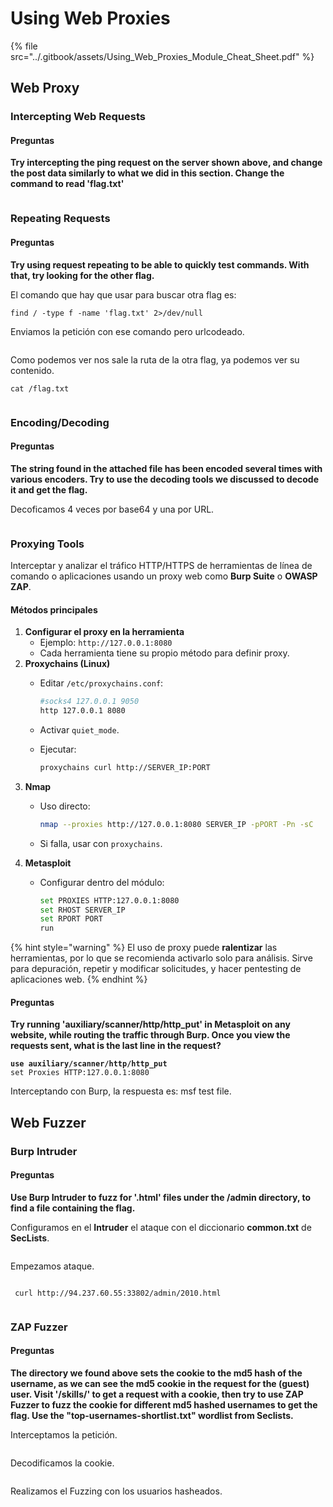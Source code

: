 # Using Web Proxies

{% file src="../.gitbook/assets/Using_Web_Proxies_Module_Cheat_Sheet.pdf" %}

## Web Proxy

### Intercepting Web Requests

#### Preguntas

**Try intercepting the ping request on the server shown above, and change the post data similarly to what we did in this section. Change the command to read 'flag.txt'**

<figure><img src="../.gitbook/assets/image (1680).png" alt=""><figcaption></figcaption></figure>

### Repeating Requests

#### Preguntas

**Try using request repeating to be able to quickly test commands. With that, try looking for the other flag.**

El comando que hay que usar para buscar otra flag es:

```
find / -type f -name 'flag.txt' 2>/dev/null
```

Enviamos la petición con ese comando pero urlcodeado.

<figure><img src="../.gitbook/assets/image (1682).png" alt=""><figcaption></figcaption></figure>

Como podemos ver nos sale la ruta de la otra flag, ya podemos ver su contenido.

```
cat /flag.txt
```

<figure><img src="../.gitbook/assets/image (1684).png" alt=""><figcaption></figcaption></figure>

### Encoding/Decoding

#### Preguntas

**The string found in the attached file has been encoded several times with various encoders. Try to use the decoding tools we discussed to decode it and get the flag.**

Decoficamos 4 veces por base64 y una por URL.

<figure><img src="../.gitbook/assets/image (1685).png" alt=""><figcaption></figcaption></figure>

### Proxying Tools

Interceptar y analizar el tráfico HTTP/HTTPS de herramientas de línea de comando o aplicaciones usando un proxy web como **Burp Suite** o **OWASP ZAP**.

#### Métodos principales

1. **Configurar el proxy en la herramienta**
   * Ejemplo: `http://127.0.0.1:8080`
   * Cada herramienta tiene su propio método para definir proxy.
2. **Proxychains (Linux)**
   *   Editar `/etc/proxychains.conf`:

       ```bash
       #socks4 127.0.0.1 9050
       http 127.0.0.1 8080
       ```
   * Activar `quiet_mode`.
   *   Ejecutar:

       ```bash
       proxychains curl http://SERVER_IP:PORT
       ```
3. **Nmap**
   *   Uso directo:

       ```bash
       nmap --proxies http://127.0.0.1:8080 SERVER_IP -pPORT -Pn -sC
       ```
   * Si falla, usar con `proxychains`.
4. **Metasploit**
   *   Configurar dentro del módulo:

       ```bash
       set PROXIES HTTP:127.0.0.1:8080
       set RHOST SERVER_IP
       set RPORT PORT
       run
       ```

{% hint style="warning" %}
El uso de proxy puede **ralentizar** las herramientas, por lo que se recomienda activarlo solo para análisis. Sirve para depuración, repetir y modificar solicitudes, y hacer pentesting de aplicaciones web.
{% endhint %}

#### Preguntas

**Try running 'auxiliary/scanner/http/http\_put' in Metasploit on any website, while routing the traffic through Burp. Once you view the requests sent, what is the last line in the request?**

<pre><code><strong>use auxiliary/scanner/http/http_put
</strong>set Proxies HTTP:127.0.0.1:8080
</code></pre>

Interceptando con Burp, la respuesta es: msf test file.

## Web Fuzzer

### Burp Intruder

#### Preguntas

**Use Burp Intruder to fuzz for '.html' files under the /admin directory, to find a file containing the flag.**

Configuramos en el **Intruder** el ataque con el diccionario **common.txt** de **SecLists**.

<figure><img src="../.gitbook/assets/image.png" alt=""><figcaption></figcaption></figure>

Empezamos ataque.

<figure><img src="../.gitbook/assets/image (1).png" alt=""><figcaption></figcaption></figure>

```
 curl http://94.237.60.55:33802/admin/2010.html
```

<figure><img src="../.gitbook/assets/image (2).png" alt=""><figcaption></figcaption></figure>

### ZAP Fuzzer

#### Preguntas

**The directory we found above sets the cookie to the md5 hash of the username, as we can see the md5 cookie in the request for the (guest) user. Visit '/skills/' to get a request with a cookie, then try to use ZAP Fuzzer to fuzz the cookie for different md5 hashed usernames to get the flag. Use the "top-usernames-shortlist.txt" wordlist from Seclists.**

Interceptamos la petición.

<figure><img src="../.gitbook/assets/image (3).png" alt=""><figcaption></figcaption></figure>

Decodificamos la cookie.

<figure><img src="../.gitbook/assets/image (4).png" alt=""><figcaption></figcaption></figure>

Realizamos el Fuzzing con los usuarios hasheados.

<figure><img src="../.gitbook/assets/image (5).png" alt=""><figcaption></figcaption></figure>

